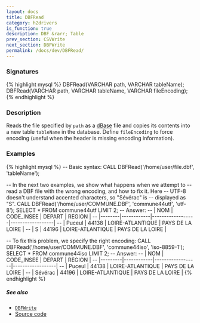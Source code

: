 ```yaml
---
layout: docs
title: DBFRead
category: h2drivers
is_function: true
description: DBF &rarr; Table
prev_section: CSVWrite
next_section: DBFWrite
permalink: /docs/dev/DBFRead/
---
```


### Signatures

{% highlight mysql %}
DBFRead(VARCHAR path, VARCHAR tableName);
DBFRead(VARCHAR path, VARCHAR tableName, VARCHAR fileEncoding);
{% endhighlight %}

### Description

Reads the file specified by `path` as a [dBase][wiki] file and
copies its contents into a new table `tableName` in the database.
Define `fileEncoding` to force encoding (useful when the header is
missing encoding information).

### Examples

{% highlight mysql %}
-- Basic syntax:
CALL DBFRead('/home/user/file.dbf', 'tableName');

-- In the next two examples, we show what happens when we attempt to
-- read a DBF file with the wrong encoding, and how to fix it. Here
-- UTF-8 doesn't understand accented characters, so "Sévérac" is
-- displayed as "S".
CALL DBFRead('/home/user/COMMUNE.DBF', 'commune44utf', 'utf-8');
SELECT * FROM commune44utf LIMIT 2;
-- Answer:
-- |  NOM   | CODE_INSEE |      DEPART      |      REGION      |
-- |--------|------------|------------------|------------------|
-- | Puceul |   44138    | LOIRE-ATLANTIQUE | PAYS DE LA LOIRE |
-- | S      |   44196    | LOIRE-ATLANTIQUE | PAYS DE LA LOIRE |

-- To fix this problem, we specify the right encoding:
CALL DBFRead('/home/user/COMMUNE.DBF', 'commune44iso',
             'iso-8859-1');
SELECT * FROM commune44iso LIMIT 2;
-- Answer:
-- |   NOM   | CODE_INSEE |      DEPART      |      REGION      |
-- |---------|------------|------------------|------------------|
-- | Puceul  |   44138    | LOIRE-ATLANTIQUE | PAYS DE LA LOIRE |
-- | Sévérac |   44196    | LOIRE-ATLANTIQUE | PAYS DE LA LOIRE |
{% endhighlight %}

##### See also

* [`DBFWrite`](../DBFWrite)
* <a href="https://github.com/irstv/H2GIS/blob/a8e61ea7f1953d1bad194af926a568f7bc9aac96/h2drivers/src/main/java/org/h2gis/drivers/dbf/DBFRead.java" target="_blank">Source code</a>

[wiki]: http://en.wikipedia.org/wiki/DBase

